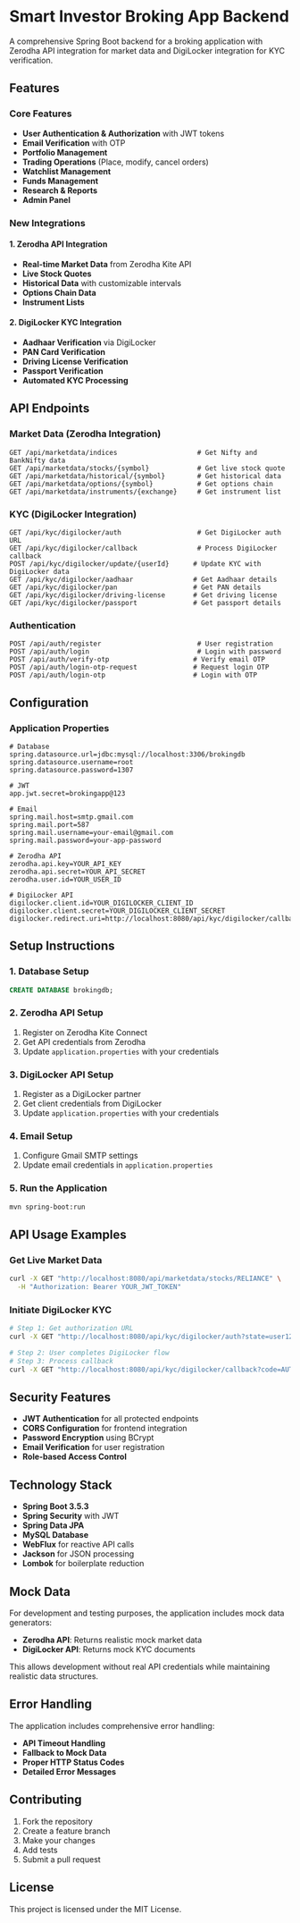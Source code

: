 # Smart Investor Broking App Backend

A comprehensive Spring Boot backend for a broking application with Zerodha API integration for market data and DigiLocker integration for KYC verification.

## Features

### Core Features
- **User Authentication & Authorization** with JWT tokens
- **Email Verification** with OTP
- **Portfolio Management**
- **Trading Operations** (Place, modify, cancel orders)
- **Watchlist Management**
- **Funds Management**
- **Research & Reports**
- **Admin Panel**

### New Integrations

#### 1. Zerodha API Integration
- **Real-time Market Data** from Zerodha Kite API
- **Live Stock Quotes**
- **Historical Data** with customizable intervals
- **Options Chain Data**
- **Instrument Lists**

#### 2. DigiLocker KYC Integration
- **Aadhaar Verification** via DigiLocker
- **PAN Card Verification**
- **Driving License Verification**
- **Passport Verification**
- **Automated KYC Processing**

## API Endpoints

### Market Data (Zerodha Integration)
```
GET /api/marketdata/indices                    # Get Nifty and BankNifty data
GET /api/marketdata/stocks/{symbol}            # Get live stock quote
GET /api/marketdata/historical/{symbol}        # Get historical data
GET /api/marketdata/options/{symbol}           # Get options chain
GET /api/marketdata/instruments/{exchange}     # Get instrument list
```

### KYC (DigiLocker Integration)
```
GET /api/kyc/digilocker/auth                   # Get DigiLocker auth URL
GET /api/kyc/digilocker/callback               # Process DigiLocker callback
POST /api/kyc/digilocker/update/{userId}      # Update KYC with DigiLocker data
GET /api/kyc/digilocker/aadhaar               # Get Aadhaar details
GET /api/kyc/digilocker/pan                   # Get PAN details
GET /api/kyc/digilocker/driving-license       # Get driving license
GET /api/kyc/digilocker/passport              # Get passport details
```

### Authentication
```
POST /api/auth/register                        # User registration
POST /api/auth/login                           # Login with password
POST /api/auth/verify-otp                     # Verify email OTP
POST /api/auth/login-otp-request              # Request login OTP
POST /api/auth/login-otp                      # Login with OTP
```

## Configuration

### Application Properties
```properties
# Database
spring.datasource.url=jdbc:mysql://localhost:3306/brokingdb
spring.datasource.username=root
spring.datasource.password=1307

# JWT
app.jwt.secret=brokingapp@123

# Email
spring.mail.host=smtp.gmail.com
spring.mail.port=587
spring.mail.username=your-email@gmail.com
spring.mail.password=your-app-password

# Zerodha API
zerodha.api.key=YOUR_API_KEY
zerodha.api.secret=YOUR_API_SECRET
zerodha.user.id=YOUR_USER_ID

# DigiLocker API
digilocker.client.id=YOUR_DIGILOCKER_CLIENT_ID
digilocker.client.secret=YOUR_DIGILOCKER_CLIENT_SECRET
digilocker.redirect.uri=http://localhost:8080/api/kyc/digilocker/callback
```

## Setup Instructions

### 1. Database Setup
```sql
CREATE DATABASE brokingdb;
```

### 2. Zerodha API Setup
1. Register on Zerodha Kite Connect
2. Get API credentials from Zerodha
3. Update `application.properties` with your credentials

### 3. DigiLocker API Setup
1. Register as a DigiLocker partner
2. Get client credentials from DigiLocker
3. Update `application.properties` with your credentials

### 4. Email Setup
1. Configure Gmail SMTP settings
2. Update email credentials in `application.properties`

### 5. Run the Application
```bash
mvn spring-boot:run
```

## API Usage Examples

### Get Live Market Data
```bash
curl -X GET "http://localhost:8080/api/marketdata/stocks/RELIANCE" \
  -H "Authorization: Bearer YOUR_JWT_TOKEN"
```

### Initiate DigiLocker KYC
```bash
# Step 1: Get authorization URL
curl -X GET "http://localhost:8080/api/kyc/digilocker/auth?state=user123"

# Step 2: User completes DigiLocker flow
# Step 3: Process callback
curl -X GET "http://localhost:8080/api/kyc/digilocker/callback?code=AUTH_CODE&state=user123"
```

## Security Features

- **JWT Authentication** for all protected endpoints
- **CORS Configuration** for frontend integration
- **Password Encryption** using BCrypt
- **Email Verification** for user registration
- **Role-based Access Control**

## Technology Stack

- **Spring Boot 3.5.3**
- **Spring Security** with JWT
- **Spring Data JPA**
- **MySQL Database**
- **WebFlux** for reactive API calls
- **Jackson** for JSON processing
- **Lombok** for boilerplate reduction

## Mock Data

For development and testing purposes, the application includes mock data generators:
- **Zerodha API**: Returns realistic mock market data
- **DigiLocker API**: Returns mock KYC documents

This allows development without real API credentials while maintaining realistic data structures.

## Error Handling

The application includes comprehensive error handling:
- **API Timeout Handling**
- **Fallback to Mock Data**
- **Proper HTTP Status Codes**
- **Detailed Error Messages**

## Contributing

1. Fork the repository
2. Create a feature branch
3. Make your changes
4. Add tests
5. Submit a pull request

## License

This project is licensed under the MIT License. 